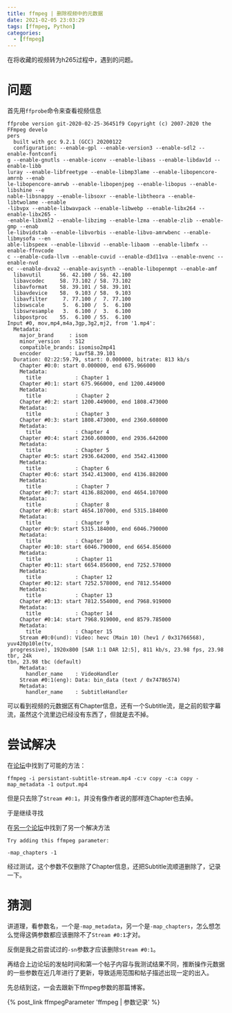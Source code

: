 ```yaml
---
title: ffmpeg | 删除视频中的元数据
date: 2021-02-05 23:03:29
tags: [ffmpeg, Python]
categories: 
  - [ffmpeg]
---
```


在将收藏的视频转为h265过程中，遇到的问题。


<!-- more -->
# 问题

首先用`ffprobe`命令来查看视频信息

```
ffprobe version git-2020-02-25-36451f9 Copyright (c) 2007-2020 the FFmpeg develo
pers
  built with gcc 9.2.1 (GCC) 20200122
  configuration: --enable-gpl --enable-version3 --enable-sdl2 --enable-fontconfi
g --enable-gnutls --enable-iconv --enable-libass --enable-libdav1d --enable-libb
luray --enable-libfreetype --enable-libmp3lame --enable-libopencore-amrnb --enab
le-libopencore-amrwb --enable-libopenjpeg --enable-libopus --enable-libshine --e
nable-libsnappy --enable-libsoxr --enable-libtheora --enable-libtwolame --enable
-libvpx --enable-libwavpack --enable-libwebp --enable-libx264 --enable-libx265 -
-enable-libxml2 --enable-libzimg --enable-lzma --enable-zlib --enable-gmp --enab
le-libvidstab --enable-libvorbis --enable-libvo-amrwbenc --enable-libmysofa --en
able-libspeex --enable-libxvid --enable-libaom --enable-libmfx --enable-ffnvcode
c --enable-cuda-llvm --enable-cuvid --enable-d3d11va --enable-nvenc --enable-nvd
ec --enable-dxva2 --enable-avisynth --enable-libopenmpt --enable-amf
  libavutil      56. 42.100 / 56. 42.100
  libavcodec     58. 73.102 / 58. 73.102
  libavformat    58. 39.101 / 58. 39.101
  libavdevice    58.  9.103 / 58.  9.103
  libavfilter     7. 77.100 /  7. 77.100
  libswscale      5.  6.100 /  5.  6.100
  libswresample   3.  6.100 /  3.  6.100
  libpostproc    55.  6.100 / 55.  6.100
Input #0, mov,mp4,m4a,3gp,3g2,mj2, from '1.mp4':
  Metadata:
    major_brand     : isom
    minor_version   : 512
    compatible_brands: isomiso2mp41
    encoder         : Lavf58.39.101
  Duration: 02:22:59.79, start: 0.000000, bitrate: 813 kb/s
    Chapter #0:0: start 0.000000, end 675.966000
    Metadata:
      title           : Chapter 1
    Chapter #0:1: start 675.966000, end 1200.449000
    Metadata:
      title           : Chapter 2
    Chapter #0:2: start 1200.449000, end 1808.473000
    Metadata:
      title           : Chapter 3
    Chapter #0:3: start 1808.473000, end 2360.608000
    Metadata:
      title           : Chapter 4
    Chapter #0:4: start 2360.608000, end 2936.642000
    Metadata:
      title           : Chapter 5
    Chapter #0:5: start 2936.642000, end 3542.413000
    Metadata:
      title           : Chapter 6
    Chapter #0:6: start 3542.413000, end 4136.882000
    Metadata:
      title           : Chapter 7
    Chapter #0:7: start 4136.882000, end 4654.107000
    Metadata:
      title           : Chapter 8
    Chapter #0:8: start 4654.107000, end 5315.184000
    Metadata:
      title           : Chapter 9
    Chapter #0:9: start 5315.184000, end 6046.790000
    Metadata:
      title           : Chapter 10
    Chapter #0:10: start 6046.790000, end 6654.856000
    Metadata:
      title           : Chapter 11
    Chapter #0:11: start 6654.856000, end 7252.578000
    Metadata:
      title           : Chapter 12
    Chapter #0:12: start 7252.578000, end 7812.554000
    Metadata:
      title           : Chapter 13
    Chapter #0:13: start 7812.554000, end 7968.919000
    Metadata:
      title           : Chapter 14
    Chapter #0:14: start 7968.919000, end 8579.785000
    Metadata:
      title           : Chapter 15
    Stream #0:0(und): Video: hevc (Main 10) (hev1 / 0x31766568), yuv420p10le(tv,
 progressive), 1920x800 [SAR 1:1 DAR 12:5], 811 kb/s, 23.98 fps, 23.98 tbr, 24k
tbn, 23.98 tbc (default)
    Metadata:
      handler_name    : VideoHandler
    Stream #0:1(eng): Data: bin_data (text / 0x74786574)
    Metadata:
      handler_name    : SubtitleHandler
```

可以看到视频的元数据区有Chapter信息，还有一个Subtitle流，是之前的软字幕流，虽然这个流里边已经没有东西了，但就是去不掉。

# 尝试解决

在[论坛](https://trac.ffmpeg.org/ticket/6016)中找到了可能的方法：

```
ffmpeg -i persistant-subtitle-stream.mp4 -c:v copy -c:a copy -map_metadata -1 output.mp4
```

但是只去除了`Stream #0:1`，并没有像作者说的那样连Chapter也去掉。

于是继续寻找

在[另一个论坛](https://video.stackexchange.com/questions/20270/ffmpeg-delete-chapters)中找到了另一个解决方法

```
Try adding this ffmpeg parameter:

-map_chapters -1
```

经过测试，这个参数不仅删除了Chapter信息，还把Subtitle流顺道删除了，记录一下。

# 猜测

讲道理，看参数名，一个是`-map_metadata`，另一个是`-map_chapters`，怎么想怎么觉得这俩参数都应该删除不了`Stream #0:1`才对。

反倒是我之前尝试过的`-sn`参数才应该删除`Stream #0:1`。

再结合上边论坛的发帖时间和第一个帖子内容与我测试结果不同，推断操作元数据的一些参数在近几年进行了更新，导致适用范围和帖子描述出现一定的出入。

先总结到这，一会去跟新下ffmpeg参数的那篇博客。

{% post_link ffmpegParameter 'ffmpeg | 参数记录' %}
